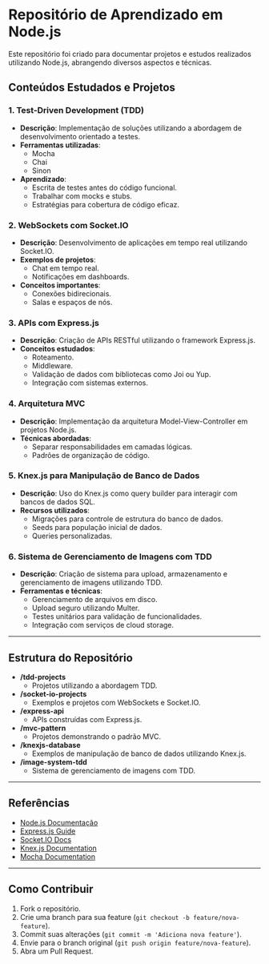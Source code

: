 # Repositório de Aprendizado em Node.js

Este repositório foi criado para documentar projetos e estudos realizados utilizando Node.js, abrangendo diversos aspectos e técnicas.

## Conteúdos Estudados e Projetos

### 1. Test-Driven Development (TDD)
- **Descrição**: Implementação de soluções utilizando a abordagem de desenvolvimento orientado a testes.
- **Ferramentas utilizadas**: 
  - Mocha
  - Chai
  - Sinon
- **Aprendizado**:
  - Escrita de testes antes do código funcional.
  - Trabalhar com mocks e stubs.
  - Estratégias para cobertura de código eficaz.

### 2. WebSockets com Socket.IO
- **Descrição**: Desenvolvimento de aplicações em tempo real utilizando Socket.IO.
- **Exemplos de projetos**:
  - Chat em tempo real.
  - Notificações em dashboards.
- **Conceitos importantes**:
  - Conexões bidirecionais.
  - Salas e espaços de nós.

### 3. APIs com Express.js
- **Descrição**: Criação de APIs RESTful utilizando o framework Express.js.
- **Conceitos estudados**:
  - Roteamento.
  - Middleware.
  - Validação de dados com bibliotecas como Joi ou Yup.
  - Integração com sistemas externos.

### 4. Arquitetura MVC
- **Descrição**: Implementação da arquitetura Model-View-Controller em projetos Node.js.
- **Técnicas abordadas**:
  - Separar responsabilidades em camadas lógicas.
  - Padrões de organização de código.

### 5. Knex.js para Manipulação de Banco de Dados
- **Descrição**: Uso do Knex.js como query builder para interagir com bancos de dados SQL.
- **Recursos utilizados**:
  - Migrações para controle de estrutura do banco de dados.
  - Seeds para população inicial de dados.
  - Queries personalizadas.

### 6. Sistema de Gerenciamento de Imagens com TDD
- **Descrição**: Criação de sistema para upload, armazenamento e gerenciamento de imagens utilizando TDD.
- **Ferramentas e técnicas**:
  - Gerenciamento de arquivos em disco.
  - Upload seguro utilizando Multer.
  - Testes unitários para validação de funcionalidades.
  - Integração com serviços de cloud storage.

---

## Estrutura do Repositório

- **/tdd-projects**
  - Projetos utilizando a abordagem TDD.
- **/socket-io-projects**
  - Exemplos e projetos com WebSockets e Socket.IO.
- **/express-api**
  - APIs construídas com Express.js.
- **/mvc-pattern**
  - Projetos demonstrando o padrão MVC.
- **/knexjs-database**
  - Exemplos de manipulação de banco de dados utilizando Knex.js.
- **/image-system-tdd**
  - Sistema de gerenciamento de imagens com TDD.

---

## Referências 
- [Node.js Documentação](https://nodejs.org/en/docs/)
- [Express.js Guide](https://expressjs.com/)
- [Socket.IO Docs](https://socket.io/docs/v4/)
- [Knex.js Documentation](http://knexjs.org/)
- [Mocha Documentation](https://mochajs.org/)

---

## Como Contribuir
1. Fork o repositório.
2. Crie uma branch para sua feature (`git checkout -b feature/nova-feature`).
3. Commit suas alterações (`git commit -m 'Adiciona nova feature'`).
4. Envie para o branch original (`git push origin feature/nova-feature`).
5. Abra um Pull Request.
